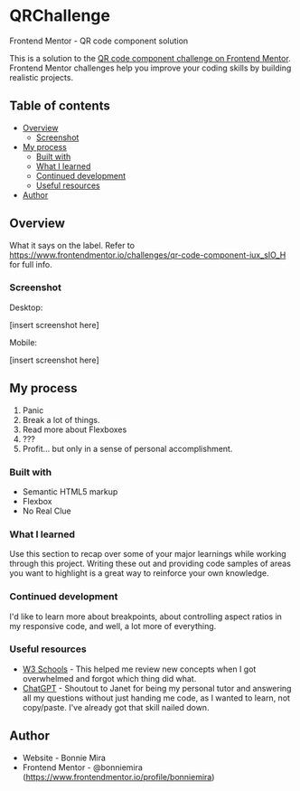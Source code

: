 # QRChallenge
Frontend Mentor - QR code component solution 

This is a solution to the [QR code component challenge on Frontend Mentor](https://www.frontendmentor.io/challenges/qr-code-component-iux_sIO_H). Frontend Mentor challenges help you improve your coding skills by building realistic projects. 

## Table of contents

- [Overview](#overview)
  - [Screenshot](#screenshot)
- [My process](#my-process)
  - [Built with](#built-with)
  - [What I learned](#what-i-learned)
  - [Continued development](#continued-development)
  - [Useful resources](#useful-resources)
- [Author](#author)

## Overview

What it says on the label. Refer to https://www.frontendmentor.io/challenges/qr-code-component-iux_sIO_H for full info. 

### Screenshot

Desktop:

[insert screenshot here]

Mobile:

[insert screenshot here]

## My process

1. Panic
2. Break a lot of things.
3. Read more about Flexboxes
4. ???
5. Profit... but only in a sense of personal accomplishment.

### Built with

- Semantic HTML5 markup
- Flexbox
- No Real Clue


### What I learned

Use this section to recap over some of your major learnings while working through this project. Writing these out and providing code samples of areas you want to highlight is a great way to reinforce your own knowledge.


### Continued development

I'd like to learn more about breakpoints, about controlling aspect ratios in my responsive code, and well, a lot more of everything.

### Useful resources

- [W3 Schools](https://www.w3schools.com/csS/) - This helped me review new concepts when I got overwhelmed and forgot which thing did what. 
- [ChatGPT](https://chat.openai.com/) - Shoutout to Janet for being my personal tutor and answering all my questions without just handing me code, as I wanted to learn, not copy/paste. I've already got that skill nailed down.

## Author

- Website - Bonnie Mira
- Frontend Mentor - @bonniemira (https://www.frontendmentor.io/profile/bonniemira)
